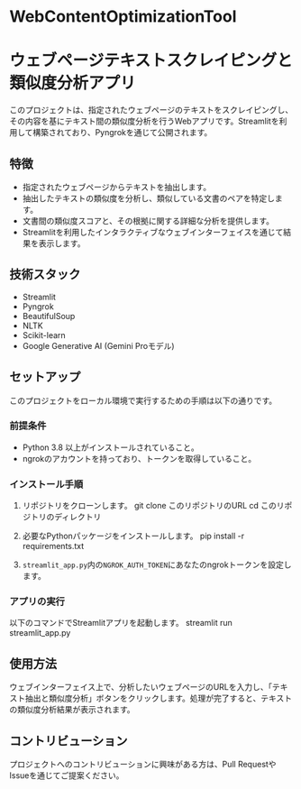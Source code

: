 # WebContentOptimizationTool
# ウェブページテキストスクレイピングと類似度分析アプリ

このプロジェクトは、指定されたウェブページのテキストをスクレイピングし、その内容を基にテキスト間の類似度分析を行うWebアプリです。Streamlitを利用して構築されており、Pyngrokを通じて公開されます。

## 特徴

- 指定されたウェブページからテキストを抽出します。
- 抽出したテキストの類似度を分析し、類似している文書のペアを特定します。
- 文書間の類似度スコアと、その根拠に関する詳細な分析を提供します。
- Streamlitを利用したインタラクティブなウェブインターフェイスを通じて結果を表示します。

## 技術スタック

- Streamlit
- Pyngrok
- BeautifulSoup
- NLTK
- Scikit-learn
- Google Generative AI (Gemini Proモデル)

## セットアップ

このプロジェクトをローカル環境で実行するための手順は以下の通りです。

### 前提条件

- Python 3.8 以上がインストールされていること。
- ngrokのアカウントを持っており、トークンを取得していること。

### インストール手順

1. リポジトリをクローンします。
git clone このリポジトリのURL
cd このリポジトリのディレクトリ


2. 必要なPythonパッケージをインストールします。
pip install -r requirements.txt


3. `streamlit_app.py`内の`NGROK_AUTH_TOKEN`にあなたのngrokトークンを設定します。

### アプリの実行

以下のコマンドでStreamlitアプリを起動します。
streamlit run streamlit_app.py


## 使用方法

ウェブインターフェイス上で、分析したいウェブページのURLを入力し、「テキスト抽出と類似度分析」ボタンをクリックします。処理が完了すると、テキストの類似度分析結果が表示されます。

## コントリビューション

プロジェクトへのコントリビューションに興味がある方は、Pull RequestやIssueを通じてご提案ください。
